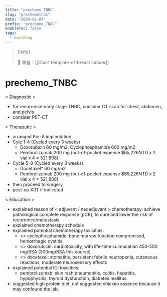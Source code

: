 ```yaml
---
title: "prechemo_TNBC"
slug: "prechemotnbc"
date: "2024-02-04"
prefix: "prechemo_TNBC"
enableToc: false
tags:
  - building
---
```


> [!info]
>
> 🌱 來自：[[Chart template-of-breast cancer]]

# prechemo_TNBC

< Diagnostic >

- for recurrence early stage TNBC, consider CT scan for chest, abdomen, and pelvis
- consider PET-CT

< Theraputic >

- arranged Por-A implentation
- Cyle 1-4 (Cycled every 3 weeks)
  - Doxorubicin 60 mg/m2, Cyclophosphamide 600 mg/m2
  - Pembrolizumab 200 mg (out-of-pocket expense $65,226NTD x 2 vial x 4 = 521,808)
- Cycle 5-8 (Cycled every 3 weeks)
  - Docetaxel\* 60 mg/m2
  - Pembrolizumab 200 mg (out-of-pocket expense $65,226NTD x 2 vial x 4 = 521,808)
- then proceed to surgery
- post-op XRT if indicated

< Education >

- explained reason of < adjuvant / neoadjuvant > chemotherapy: achieve pathological complete response (pCR), to cure and lower the risk of recurrence/metastasis.
- explained chemotherapy schedule
- explained potential chemotherapy toxicities:
  - <> cyclophosphamide: bone marrow function compromised, hemorrhagic cystitis
  - <> doxorubicin: cardiotoxicity, with life-time culmucation 450-500 mg/BSA (300mg/BSA this course)
  - <> docetaxel: stomatitis, persistent febrile neutropenia, cutaneous reactions, moderate neurosensory effects
- explained potential ICI toxicities:
  - pembrolizumab: skin rash pneumonitis, colitis, hepatitis, hypophysitis, thyroid dysfunction, diabetes mellitus
- suggested high protein diet, not suggested chicken essence because it may confound the lab.
